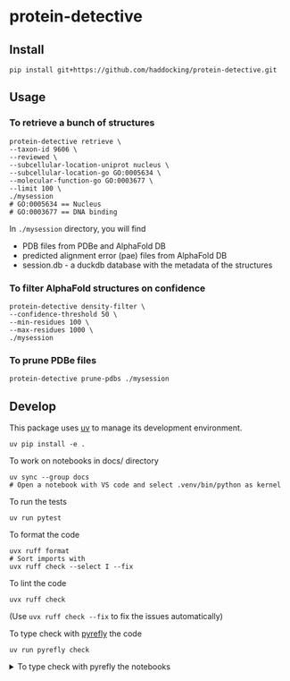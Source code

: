 # protein-detective

## Install

```shell
pip install git+https://github.com/haddocking/protein-detective.git
```

## Usage

### To retrieve a bunch of structures

```shell
protein-detective retrieve \
--taxon-id 9606 \
--reviewed \
--subcellular-location-uniprot nucleus \
--subcellular-location-go GO:0005634 \
--molecular-function-go GO:0003677 \
--limit 100 \
./mysession
# GO:0005634 == Nucleus
# GO:0003677 == DNA binding
```
In `./mysession` directory, you will find 
- PDB files from PDBe and AlphaFold DB
- predicted alignment error (pae) files from AlphaFold DB
- session.db - a duckdb database with the metadata of the structures

### To filter AlphaFold structures on confidence

```shell
protein-detective density-filter \
--confidence-threshold 50 \
--min-residues 100 \
--max-residues 1000 \
./mysession
```


### To prune PDBe files

```shell
protein-detective prune-pdbs ./mysession
```

## Develop

This package uses [uv](https://docs.astral.sh/uv) to manage its development environment.

```shell
uv pip install -e .
```

To work on notebooks in docs/ directory

```shell
uv sync --group docs
# Open a notebook with VS code and select .venv/bin/python as kernel
```

To run the tests

```shell
uv run pytest
```

To format the code

```shell
uvx ruff format
# Sort imports with
uvx ruff check --select I --fix
```

To lint the code

```shell
uvx ruff check
```
(Use `uvx ruff check --fix` to fix the issues automatically)


To type check with [pyrefly](https://pyrefly.org/) the code

```shell
uv run pyrefly check
```

<details>
<summary>To type check with pyrefly the notebooks</summary>

Pyrefly does not support notebooks yet, so we need to convert them to python scripts and then run pyrefly on them.

```shell
uv run --group docs jupyter nbconvert --to python docs/*.ipynb
# Comment out magic commands
sed -i 's/^get_ipython/# get_ipython/' docs/*.py
uv run pyrefly check docs/*.py
rm docs/*.py
```

</details>
